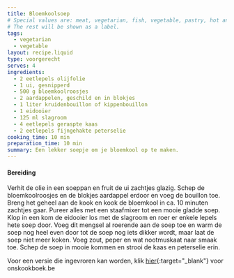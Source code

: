 ```yaml
---
title: Bloemkoolsoep
# Special values are: meat, vegetarian, fish, vegetable, pastry, hot and extra hot. 
# The rest will be shown as a label.
tags: 
  - vegetarian
  - vegetable
layout: recipe.liquid
type: voorgerecht
serves: 4
ingredients:
  - 2 eetlepels olijfolie
  - 1 ui, gesnipperd
  - 500 g bloemkoolroosjes
  - 2 aardappelen, geschild en in blokjes
  - 1 liter kruidenbouillon of kippenbouillon
  - 1 eidooier
  - 125 ml slagroom
  - 4 eetlepels geraspte kaas
  - 2 eetlepels fijngehakte peterselie
cooking_time: 10 min
preparation_time: 10 min
summary: Een lekker soepje om je bloemkool op te maken.
---
```


#### Bereiding

Verhit de olie in een soeppan en fruit de ui zachtjes glazig. Schep de bloemkoolroosjes en de blokjes aardappel erdoor en voeg de bouillon toe. Breng het geheel aan de kook en kook de bloemkool in ca. 10 minuten zachtjes gaar. Pureer alles met een staafmixer tot een mooie gladde soep. Klop in een kom de eidooier los met de slagroom en roer er enkele lepels hete soep door. Voeg dit mengsel al roerende aan de soep toe en warm de soep nog heel even door tot de soep nog iets dikker wordt, maar laat de soep niet meer koken. Voeg zout, peper en wat nootmuskaat naar smaak toe. Schep de soep in mooie kommen en strooi de kaas en peterselie erin.

Voor een versie die ingevroren kan worden, klik [hier](https://www.onskookboek.be/soep/bloemkoolsoep.html){:target="_blank"} voor onskookboek.be